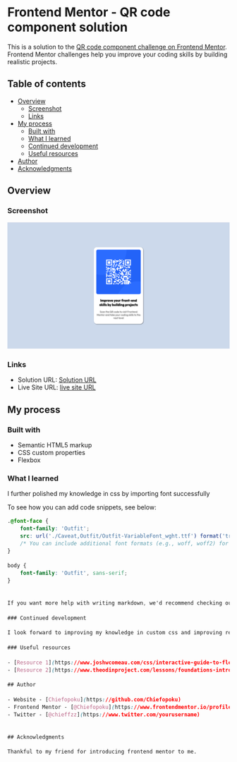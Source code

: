 # Frontend Mentor - QR code component solution

This is a solution to the [QR code component challenge on Frontend Mentor](https://www.frontendmentor.io/challenges/qr-code-component-iux_sIO_H). Frontend Mentor challenges help you improve your coding skills by building realistic projects. 

## Table of contents

- [Overview](#overview)
  - [Screenshot](#screenshot)
  - [Links](#links)
- [My process](#my-process)
  - [Built with](#built-with)
  - [What I learned](#what-i-learned)
  - [Continued development](#continued-development)
  - [Useful resources](#useful-resources)
- [Author](#author)
- [Acknowledgments](#acknowledgments)


## Overview

### Screenshot

![](./Screenshot%202024-03-07%20at%2013.48.57%202.png)

### Links

- Solution URL: [Solution URL](https://github.com/Chiefopoku/qr-code-component)
- Live Site URL: [live site URL](https://chiefopoku.github.io/qr-code-component/)

## My process

### Built with

- Semantic HTML5 markup
- CSS custom properties
- Flexbox


### What I learned

I further polished my knowledge in css by importing font successfully 

To see how you can add code snippets, see below:

```css
.@font-face {
    font-family: 'Outfit';
    src: url('./Caveat,Outfit/Outfit-VariableFont_wght.ttf') format('truetype');
    /* You can include additional font formats (e.g., woff, woff2) for better browser compatibility */
}

body {
    font-family: 'Outfit', sans-serif; 
}


If you want more help with writing markdown, we'd recommend checking out [The Markdown Guide](https://www.markdownguide.org/) to learn more.

### Continued development

I look forward to improving my knowledge in custom css and improving readability of my code

### Useful resources

- [Resource 1](https://www.joshwcomeau.com/css/interactive-guide-to-flexbox/) - This helped me with positioning of divs and other css customizations. I really liked the information and study guide provided by this site and will use it going forward.
- [Resource 2](https://www.theodinproject.com/lessons/foundations-intro-to-css) - This is an amazing website with tons of resources and practice guides which helped me finally understand html tags. I'd recommend it to anyone still learning this concept.

## Author

- Website - [Chiefopoku](https://github.com/Chiefopoku)
- Frontend Mentor - [@Chiefopoku](https://www.frontendmentor.io/profile/Chiefopoku)
- Twitter - [@chieffzz](https://www.twitter.com/yourusername)


## Acknowledgments

Thankful to my friend for introducing frontend mentor to me.


